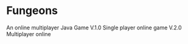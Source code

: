 # Fungeons
An online multiplayer Java Game
V.1.0 Single player online game
V.2.0 Multiplayer online
